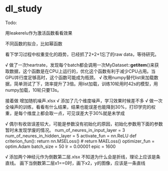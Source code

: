 # dl_study

Todo:

用leakerelu作为激活函数看看效果

不同函数的拟合，比如幂函数

看下学习过程中权重变化的趋势，已经抓了2+2+1忘了的raw data，等待研究。

√ 做了一次heartrate，发现每个batch都会调用一次MyDataset::__getitem__()来获取数据，这个函数是在CPU上运行的，优化这个函数有利于减少CPU占用。当GPU并行度足够高时，这个函数可能成为瓶颈。
√ 改用numpy替代list来加载数据，简单测试了下，效率提升了3倍。用list加载，训练10轮用时42s的模型，用numpy加载，10轮只要13s。

接着做 增加随机噪声.xlsx
√ 添加了几个维度噪声，学习效果时候差不多
√ 做一次全噪声的训练，看看有什么结果，结果也能误差也能降到30%，打印学完的权重，是每个维度上都会取一点，可见误差大于30%就是未学成

√ 偶尔有收敛误差较大，可能是参数没有初始化的原因，初始化参数用下面的参数暂时未发现学废的情况。
num_of_neures_in_input_layer = 3
num_of_neures_in_hidden_layer = 5
activate_fun = nn.ReLU
def criterion_fun():
    return nn.MSELoss()
    # return MAELoss()
optimizer_fun = optim.Adam
batch_size = 50
lr = 0.00001
epic = 1600

√ 添加两个神经元作为倒数第二层.xlsx
不知道为什么会是折线，理论上应该是条直线。
画下当倒数第二层x1==0时，画下x2，y的图像，应该是一条直线

